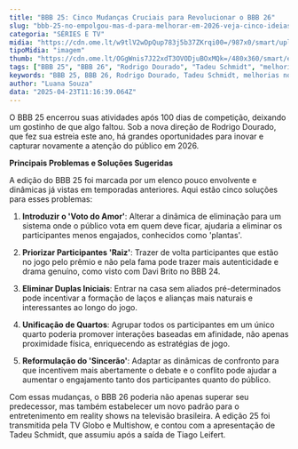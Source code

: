 ```yaml
---
title: "BBB 25: Cinco Mudanças Cruciais para Revolucionar o BBB 26"
slug: "bbb-25-no-empolgou-mas-d-para-melhorar-em-2026-veja-cinco-ideias"
categoria: "SÉRIES E TV"
midia: "https://cdn.ome.lt/w9tlV2wDpQup783j5b37ZKrqi00=/987x0/smart/uploads/conteudo/fotos/bbb25-tadeu-schmidt-formas-melhorar.jpg"
tipoMidia: "imagem"
thumb: "https://cdn.ome.lt/OGgWnis7J22xdT3OVODjuBOxMQk=/480x360/smart/extras/conteudos/bbb25-tadeu-schmidt-formas-melhorar-peq.jpg"
tags: ["BBB 25", "BBB 26", "Rodrigo Dourado", "Tadeu Schmidt", "melhorias no BBB", "voto do amor", "participante raiz", "dinâmicas do BBB", "reality show", "TV Globo"]
keywords: "BBB 25, BBB 26, Rodrigo Dourado, Tadeu Schmidt, melhorias no BBB, voto do amor, participante raiz, dinâmicas do BBB, reality show, TV Globo"
author: "Luana Souza"
data: "2025-04-23T11:16:39.064Z"
---
```


O BBB 25 encerrou suas atividades após 100 dias de competição, deixando um gostinho de que algo faltou. Sob a nova direção de Rodrigo Dourado, que fez sua estreia este ano, há grandes oportunidades para inovar e capturar novamente a atenção do público em 2026.

**Principais Problemas e Soluções Sugeridas**

A edição do BBB 25 foi marcada por um elenco pouco envolvente e dinâmicas já vistas em temporadas anteriores. Aqui estão cinco soluções para esses problemas:

1. **Introduzir o 'Voto do Amor'**: Alterar a dinâmica de eliminação para um sistema onde o público vota em quem deve ficar, ajudaria a eliminar os participantes menos engajados, conhecidos como 'plantas'.

2. **Priorizar Participantes 'Raiz'**: Trazer de volta participantes que estão no jogo pelo prêmio e não pela fama pode trazer mais autenticidade e drama genuíno, como visto com Davi Brito no BBB 24.

3. **Eliminar Duplas Iniciais**: Entrar na casa sem aliados pré-determinados pode incentivar a formação de laços e alianças mais naturais e interessantes ao longo do jogo.

4. **Unificação de Quartos**: Agrupar todos os participantes em um único quarto poderia promover interações baseadas em afinidade, não apenas proximidade física, enriquecendo as estratégias de jogo.

5. **Reformulação do 'Sincerão'**: Adaptar as dinâmicas de confronto para que incentivem mais abertamente o debate e o conflito pode ajudar a aumentar o engajamento tanto dos participantes quanto do público.

Com essas mudanças, o BBB 26 poderia não apenas superar seu predecessor, mas também estabelecer um novo padrão para o entretenimento em reality shows na televisão brasileira. A edição 25 foi transmitida pela TV Globo e Multishow, e contou com a apresentação de Tadeu Schmidt, que assumiu após a saída de Tiago Leifert.
